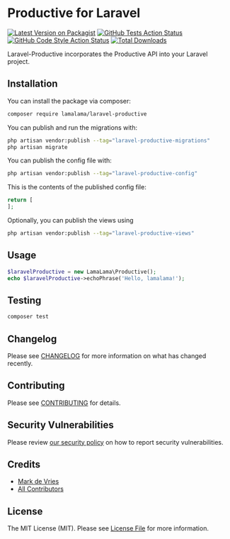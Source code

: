 # Productive for Laravel

[![Latest Version on Packagist](https://img.shields.io/packagist/v/lamalamanl/laravel-productive.svg?style=flat-square)](https://packagist.org/packages/lamalamanl/laravel-productive)
[![GitHub Tests Action Status](https://img.shields.io/github/actions/workflow/status/lamalamanl/laravel-productive/run-tests.yml?branch=main&label=tests&style=flat-square)](https://github.com/lamalamanl/laravel-productive/actions?query=workflow%3Arun-tests+branch%3Amain)
[![GitHub Code Style Action Status](https://img.shields.io/github/actions/workflow/status/lamalamanl/laravel-productive/fix-php-code-style-issues.yml?branch=main&label=code%20style&style=flat-square)](https://github.com/lamalamanl/laravel-productive/actions?query=workflow%3A"Fix+PHP+code+style+issues"+branch%3Amain)
[![Total Downloads](https://img.shields.io/packagist/dt/lamalamanl/laravel-productive.svg?style=flat-square)](https://packagist.org/packages/lamalamanl/laravel-productive)

Laravel-Productive incorporates the Productive API into your Laravel project.

## Installation

You can install the package via composer:

```bash
composer require lamalama/laravel-productive
```

You can publish and run the migrations with:

```bash
php artisan vendor:publish --tag="laravel-productive-migrations"
php artisan migrate
```

You can publish the config file with:

```bash
php artisan vendor:publish --tag="laravel-productive-config"
```

This is the contents of the published config file:

```php
return [
];
```

Optionally, you can publish the views using

```bash
php artisan vendor:publish --tag="laravel-productive-views"
```

## Usage

```php
$laravelProductive = new LamaLama\Productive();
echo $laravelProductive->echoPhrase('Hello, lamalama!');
```

## Testing

```bash
composer test
```

## Changelog

Please see [CHANGELOG](CHANGELOG.md) for more information on what has changed recently.

## Contributing

Please see [CONTRIBUTING](CONTRIBUTING.md) for details.

## Security Vulnerabilities

Please review [our security policy](../../security/policy) on how to report security vulnerabilities.

## Credits

-   [Mark de Vries](https://github.com/lamalamaMark)
-   [All Contributors](../../contributors)

## License

The MIT License (MIT). Please see [License File](LICENSE.md) for more information.
